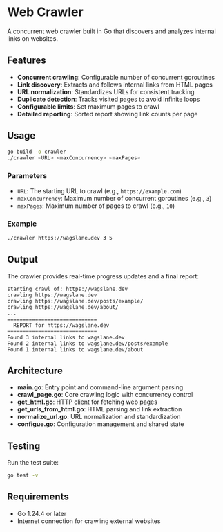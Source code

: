 # Web Crawler

A concurrent web crawler built in Go that discovers and analyzes internal links on websites.

## Features

- **Concurrent crawling**: Configurable number of concurrent goroutines
- **Link discovery**: Extracts and follows internal links from HTML pages
- **URL normalization**: Standardizes URLs for consistent tracking
- **Duplicate detection**: Tracks visited pages to avoid infinite loops
- **Configurable limits**: Set maximum pages to crawl
- **Detailed reporting**: Sorted report showing link counts per page

## Usage

```bash
go build -o crawler
./crawler <URL> <maxConcurrency> <maxPages>
```

### Parameters

- `URL`: The starting URL to crawl (e.g., `https://example.com`)
- `maxConcurrency`: Maximum number of concurrent goroutines (e.g., `3`)
- `maxPages`: Maximum number of pages to crawl (e.g., `10`)

### Example

```bash
./crawler https://wagslane.dev 3 5
```

## Output

The crawler provides real-time progress updates and a final report:

```
starting crawl of: https://wagslane.dev
crawling https://wagslane.dev
crawling https://wagslane.dev/posts/example/
crawling https://wagslane.dev/about/
...
=============================
  REPORT for https://wagslane.dev
=============================
Found 3 internal links to wagslane.dev
Found 2 internal links to wagslane.dev/posts/example
Found 1 internal links to wagslane.dev/about
```

## Architecture

- **main.go**: Entry point and command-line argument parsing
- **crawl_page.go**: Core crawling logic with concurrency control
- **get_html.go**: HTTP client for fetching web pages
- **get_urls_from_html.go**: HTML parsing and link extraction
- **normalize_url.go**: URL normalization and standardization
- **configue.go**: Configuration management and shared state

## Testing

Run the test suite:

```bash
go test -v
```

## Requirements

- Go 1.24.4 or later
- Internet connection for crawling external websites
